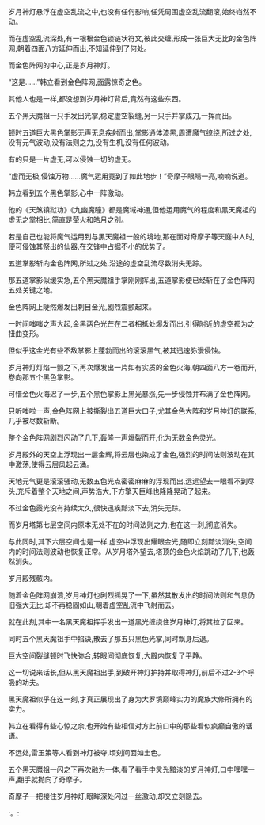 
岁月神灯悬浮在虚空乱流之中,也没有任何影响,任凭周围虚空乱流翻滚,始终岿然不动。

而在虚空乱流深处,有一根根金色锁链状符文,彼此交缠,形成一张巨大无比的金色阵网,朝着四面八方延伸而出,不知延伸到了何处。

而金色阵网的中心,正是岁月神灯。

“这是……”韩立看到金色阵网,面露惊奇之色。

其他人也是一样,都没想到岁月神灯背后,竟然有这些东西。

五个黑天魔祖一只手发出光掌,稳定虚空裂缝,另一只手并掌成刀,一挥而出。

顿时五道巨大黑色掌影无声无息疾射而出,掌影通体漆黑,周遭魔气缭绕,所过之处,没有元气波动,没有法则之力,没有生机,没有任何波动。

有的只是一片虚无,可以侵蚀一切的虚无。

“虚而无极,侵蚀万物……魔气运用竟到了如此地步！”奇摩子眼睛一亮,喃喃说道。

韩立看到五个黑色掌影,心中一阵激动。

他的《天煞镇狱功》《九幽魔瞳》都是魔域神通,但他运用魔气的程度和黑天魔祖的虚无之掌相比,简直是萤火和皓月之别。

若是自己也能将魔气运用到与黑天魔祖一般的境地,那在面对奇摩子等天庭中人时,便可侵蚀其祭出的仙器,在交锋中占据不小的优势了。

五道掌影斩向金色阵网,所过之处,沿途的虚空乱流尽数消失无踪。

那五道掌影似缓实急,五个黑天魔祖手掌刚刚挥出,五道掌影便已经斩在了金色阵网五处关键之地。

金色阵网上陡然爆发出刺目金光,剧烈震颤起来。

一时间嗤嗤之声大起,金黑两色光芒在二者相抵处爆发而出,引得附近的虚空都为之扭曲变形。

但似乎这金光有些不敌掌影上蓬勃而出的滚滚黑气,被其迅速弥漫侵蚀。

岁月神灯灯焰一颤之下,再次爆发出一片如有实质的金色火海,朝四面八方一卷而开,卷向那五个黑色掌影。

可惜金色火海迟了一步,五个黑色掌影上黑光暴涨,先一步侵蚀并布满了金色阵网。

只听嗤啦一声,金色阵网上被撕裂出五道巨大口子,尤其金色大阵和岁月神灯的联系,几乎被尽数斩断。

整个金色阵网剧烈闪动了几下,轰隆一声爆裂而开,化为无数金色灵光。

岁月殿外的天空上浮现出一层金辉,将云层也染成了金色,强烈的时间法则波动在其中激荡,使得云层风起云涌。

天地元气更是滚滚骚动,无数五色光点密密麻麻的浮现而出,远远望去一眼看不到尽头,充斥着整个天地之间,声势浩大,下方擎天巨峰也隆隆晃动了起来。

不过金色霞光没有持续太久,很快迅疾黯淡下去,消失无踪。

而岁月塔第七层空间内原本无处不在的时间法则之力,也在这一刹,彻底消失。

与此同时,其下六层空间也是一样,虚空中浮现出耀眼金光,随即立刻黯淡消失,空间内的时间法则波动也恢复正常。从岁月塔外望去,塔顶的金色火焰跳动了几下,也轰然消失。

岁月殿残骸内。

随着金色阵网崩溃,岁月神灯也剧烈摇晃了一下,虽然其散发出的时间法则和气息仍旧强大无比,却不再稳固如山,朝着虚空乱流中飞射而去。

就在此刻,其中一名黑天魔祖挥手发出一道黑光缠绕住岁月神灯,将其拉了回来。

同时五个黑天魔祖手中掐诀,散去了那五只黑色光掌,同时飘身后退。

巨大空间裂缝顿时飞快弥合,转眼间彻底恢复,大殿内恢复了平静。

这一切说来话长,但从黑天魔祖出手,到破开神灯护持并取得神灯,前后不过2-3个呼吸的功夫。

黑天魔祖似乎在这一刻,才真正展现出了身为大罗境巅峰实力的魔族大修所拥有的实力。

韩立在看得有些心惊之余,也开始有些相信对方此前口中的那些看似疯癫自傲的话语。

不远处,雷玉策等人看到神灯被夺,顷刻间面如土色。

五个黑天魔祖一闪之下再次融为一体,看了看手中灵光黯淡的岁月神灯,口中嘿嘿一声,翻手就抛向了奇摩子。

奇摩子一把接住岁月神灯,眼眸深处闪过一丝激动,却又立刻隐去。

:。:
